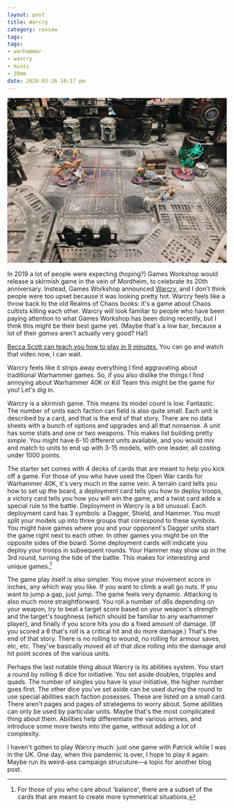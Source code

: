 ```yaml
---
layout: post
title: Warcry
category: review
tags:
tags:
- warhammer
- warcry
- minis
- 28mm
date: 2020-03-26 10:17 pm
---
```


![Warcry 40k](/assets/img/warcry-40k.jpg)

In 2019 a lot of people were expecting (hoping?) Games Workshop would release a skirmish game in the vein of Mordheim, to celebrate its 20th anniversary. Instead, Games Workshop announced [Warcry][], and I don't think people were too upset because it was looking pretty hot. Warcry feels like a throw back to the old Realms of Chaos books: it's a game about Chaos cultists killing each other. Warcry will look familiar to people who have been paying attention to what Games Workshop has been doing recently, but I think this might be their best game yet. (Maybe that's a low bar, because a lot of their *games* aren't actually very good? Ha!) 

[Becca Scott can teach you how to play in 9 minutes.][becca] You can go and watch that video now, I can wait.

Warcry feels like it strips away everything I find aggravating about traditional Warhammer games. So, if you also dislike the things I find annoying about Warhammer 40K or Kill Team this might be the game for you! Let's dig in.

Warcry is a skirmish game. This means its model count is low. Fantastic. The number of units each faction can field is also quite small. Each unit is described by a card, and that is the end of that story. There are no data sheets with a bunch of options and upgrades and all that nonsense. A unit has some stats and one or two weapons. This makes list building pretty simple. You might have 6-10 different units available, and you would mix and match to units to end up with 3-15 models, with one leader, all costing under 1000 points.

The starter set comes with 4 decks of cards that are meant to help you kick off a game. For those of you who have used the Open War cards for Warhammer 40K, it's very much in the same vein. A terrain card tells you how to set up the board, a deployment card tells you how to deploy troops, a victory card tells you how you will win the game, and a twist card adds a special rule to the battle. Deployment in Warcry is a bit unusual. Each deployment card has 3 symbols: a Dagger, Shield, and Hammer. You must split your models up into three groups that correspond to these symbols. You might have games where you and your opponent's Dagger units start the game right next to each other. In other games you might be on the opposite sides of the board. Some deployment cards will indicate you deploy your troops in subsequent rounds. Your Hammer may show up in the 3rd round, turning the tide of the battle. This makes for interesting and unique games.[^1]

The game play itself is also simpler. You move your movement score in inches, any which way you like. If you want to climb a wall go nuts. If you want to jump a gap, just jump. The game feels very dynamic. Attacking is also much more straightforward. You roll a number of d6s depending on your weapon, try to beat a target score based on your weapon's strength and the target's toughness (which should be familiar to any warhammer player), and finally if you score hits you do a fixed amount of damage. (If you scored a 6 that's roll is a critical hit and do more damage.) That's the end of that story. There is no rolling to wound, no rolling for armour saves, etc, etc. They've basically moved all of that dice rolling into the damage and hit point scores of the various units.

Perhaps the last notable thing about Warcry is its abilities system. You start a round by rolling 6 dice for initiative. You set aside doubles, tripples and quads. The number of singles you have is your initiative, the higher number goes first. The other dice you've set aside can be used during the round to use special abilities each faction posesses. These are listed on a small card. There aren't pages and pages of strategems to worry about. Some abilities can only be used by particular units. Maybe that's the most complicated thing about them. Abilities help differentiate the various armies, and introduce some more twists into the game, without adding a lot of complexity.

I haven't gotten to play Warcry much: just one game with Patrick while I was in the UK. One day, when this pandemic is over, I hope to play it again. Maybe run its weird-ass campaign strucuture—a topic for another blog post.




[becca]: https://www.youtube.com/watch?v=ViibcFMTQRU
[warcry]: https://ageofsigmar.com/warcry/

[^1]: For those of you who care about 'balance', there are a subset of the cards that are meant to create more symmetrical situations.